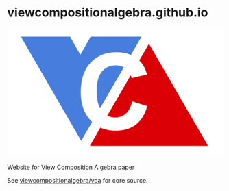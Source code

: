 # viewcompositionalgebra.github.io

<img src="./static/images/vca.png/" />

Website for View Composition Algebra paper

See [viewcompositionalgebra/vca](https://github.com/viewcompositionalgebra/vca) for core source.  
